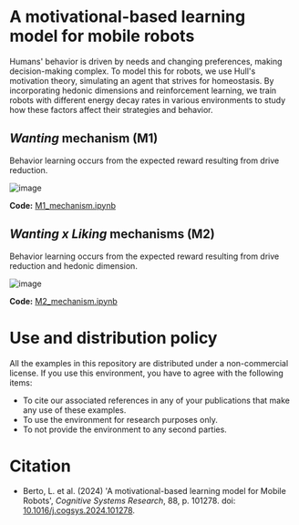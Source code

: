 # A motivational-based learning model for mobile robots
Humans' behavior is driven by needs and changing preferences, making decision-making complex. To model this for robots, we use Hull's motivation theory, simulating an agent that strives for homeostasis. By incorporating hedonic dimensions and reinforcement learning, we train robots with different energy decay rates in various environments to study how these factors affect their strategies and behavior.

## _Wanting_ mechanism (M1)
Behavior learning occurs from the expected reward resulting from drive reduction.

![image](https://github.com/user-attachments/assets/2ce0370a-d474-4ae2-8a61-a9b77a346569)

**Code:** [M1_mechanism.ipynb](M1_mechanism.ipynb)

## _Wanting x Liking_ mechanisms (M2) 
Behavior learning occurs from the expected reward resulting from drive reduction and hedonic dimension.

![image](https://github.com/user-attachments/assets/2817492c-542f-4b60-8b5f-ac430ee80aab)

**Code:** [M2_mechanism.ipynb](M2_mechanism.ipynb)

# Use and distribution policy
All the examples in this repository are distributed under a non-commercial license. If you use this environment, you have to agree with the following items:

- To cite our associated references in any of your publications that make any use of these examples.
- To use the environment for research purposes only.
- To not provide the environment to any second parties.

# Citation
- Berto, L. et al. (2024) 'A motivational-based learning model for Mobile Robots', _Cognitive Systems Research_, 88, p. 101278. doi: [10.1016/j.cogsys.2024.101278](https://doi.org/10.1016/j.cogsys.2024.101278). 
